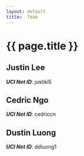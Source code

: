 ```yaml
---
layout: default
title:  Team
---
```


# {{ page.title }}


## Justin Lee
***UCI Net ID***: justikl5

## Cedric Ngo
***UCI Net ID***: cedriccn

## Dustin Luong
***UCI Net ID***: ddluong1
